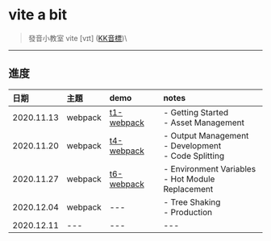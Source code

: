 # vite a bit

> 發音小教室
> vite \[vɪt\] ([KK音標](https://zh.wikipedia.org/wiki/KK%E9%9F%B3%E6%A8%99))\

---

## 進度

|日期|主題|demo|notes|
|:---|:---|:---|:---|
|2020.11.13|webpack|[t1-webpack](https://github.com/DeepJavaScript/vite-a-bit/tree/eva/t1-webpack)|- Getting Started<br />- Asset Management|
|2020.11.20|webpack|[t4-webpack](https://github.com/DeepJavaScript/vite-a-bit/tree/eva/t4-webpack)|- Output Management<br />- Development<br />- Code Splitting|
|2020.11.27|webpack|[t6-webpack](https://github.com/DeepJavaScript/vite-a-bit/tree/eva/t6-webpack)|- Environment Variables<br />- Hot Module Replacement|
|2020.12.04|webpack|---|- Tree Shaking<br />- Production|
|2020.12.11|---|---|---|